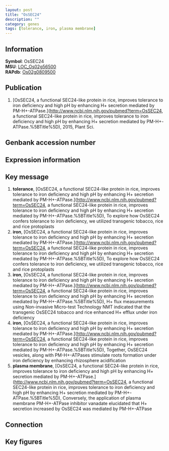```yaml
---
layout: post
title: "OsSEC24"
description: ""
category: genes
tags: [tolerance, iron, plasma membrane]
---
```


## Information
__Symbol__: OsSEC24  
__MSU__: [LOC_Os02g56500](http://rice.plantbiology.msu.edu/cgi-bin/ORF_infopage.cgi?orf=LOC_Os02g56500)  
__RAPdb__: [Os02g0809500](http://rapdb.dna.affrc.go.jp/viewer/gbrowse_details/irgsp1?name=Os02g0809500)  

## Publication
1. [OsSEC24, a functional SEC24-like protein in rice, improves tolerance to iron deficiency and high pH by enhancing H+ secretion mediated by PM-H+-ATPase.](http://www.ncbi.nlm.nih.gov/pubmed?term=OsSEC24, a functional SEC24-like protein in rice, improves tolerance to iron deficiency and high pH by enhancing H+ secretion mediated by PM-H+-ATPase.%5BTitle%5D), 2015, Plant Sci.

## Genbank accession number

## Expression information

## Key message
1. __tolerance__, [OsSEC24, a functional SEC24-like protein in rice, improves tolerance to iron deficiency and high pH by enhancing H+ secretion mediated by PM-H+-ATPase.](http://www.ncbi.nlm.nih.gov/pubmed?term=OsSEC24, a functional SEC24-like protein in rice, improves tolerance to iron deficiency and high pH by enhancing H+ secretion mediated by PM-H+-ATPase.%5BTitle%5D),  To explore how OsSEC24 confers tolerance to iron deficiency, we utilized transgenic tobacco, rice and rice protoplasts
2. __iron__, [OsSEC24, a functional SEC24-like protein in rice, improves tolerance to iron deficiency and high pH by enhancing H+ secretion mediated by PM-H+-ATPase.](http://www.ncbi.nlm.nih.gov/pubmed?term=OsSEC24, a functional SEC24-like protein in rice, improves tolerance to iron deficiency and high pH by enhancing H+ secretion mediated by PM-H+-ATPase.%5BTitle%5D),  To explore how OsSEC24 confers tolerance to iron deficiency, we utilized transgenic tobacco, rice and rice protoplasts
3. __iron__, [OsSEC24, a functional SEC24-like protein in rice, improves tolerance to iron deficiency and high pH by enhancing H+ secretion mediated by PM-H+-ATPase.](http://www.ncbi.nlm.nih.gov/pubmed?term=OsSEC24, a functional SEC24-like protein in rice, improves tolerance to iron deficiency and high pH by enhancing H+ secretion mediated by PM-H+-ATPase.%5BTitle%5D),  H+ flux measurements using Non-invasive Micro-test Technology NMT indicated that the transgenic OsSEC24 tobacco and rice enhanced H+ efflux under iron deficiency
4. __iron__, [OsSEC24, a functional SEC24-like protein in rice, improves tolerance to iron deficiency and high pH by enhancing H+ secretion mediated by PM-H+-ATPase.](http://www.ncbi.nlm.nih.gov/pubmed?term=OsSEC24, a functional SEC24-like protein in rice, improves tolerance to iron deficiency and high pH by enhancing H+ secretion mediated by PM-H+-ATPase.%5BTitle%5D),  Together, OsSEC24 vesicles, along with PM-H+-ATPases stimulate roots formation under iron deficiency by enhancing rhizosphere acidification
5. __plasma membrane__, [OsSEC24, a functional SEC24-like protein in rice, improves tolerance to iron deficiency and high pH by enhancing H+ secretion mediated by PM-H+-ATPase.](http://www.ncbi.nlm.nih.gov/pubmed?term=OsSEC24, a functional SEC24-like protein in rice, improves tolerance to iron deficiency and high pH by enhancing H+ secretion mediated by PM-H+-ATPase.%5BTitle%5D),  Conversely, the application of plasma membrane PM-H+-ATPase inhibitor vanadate elucidated that H+ secretion increased by OsSEC24 was mediated by PM-H+-ATPase

## Connection

## Key figures


